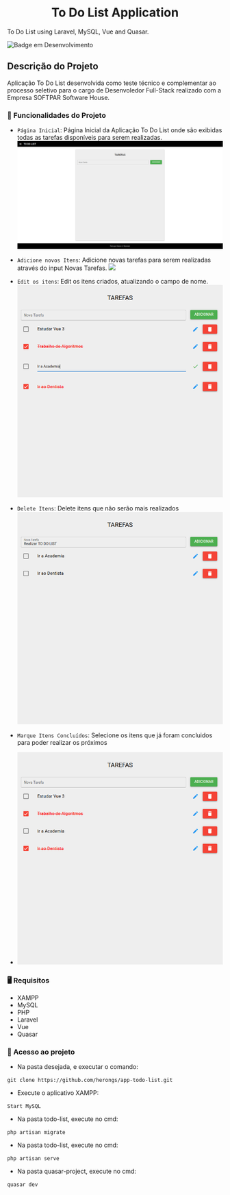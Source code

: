 <h1 align="center"> To Do List Application </h1>

To Do List using Laravel, MySQL, Vue and Quasar.

![Badge em Desenvolvimento](http://img.shields.io/static/v1?label=STATUS&message=%20FINISHED&color=RED&style=for-the-badge)

## Descrição do Projeto

Aplicação To Do List desenvolvida como teste técnico e complementar ao processo seletivo para o cargo de Desenvoledor Full-Stack realizado com a Empresa SOFTPAR Software House.

### 📌 Funcionalidades do Projeto

- `Página Inicial`: Página Inicial da Aplicação To Do List onde são exibidas todas as tarefas disponíveis para serem realizadas.
 ![](images/pagina-inicial-novo.png) 

- `Adicione novos Itens`: Adicione novas tarefas para serem realizadas através do input Novas Tarefas.
![](images/input-novos-itens-novo.PNG)

- `Edit os itens`: Edit os itens criados, atualizando o campo de nome.
![](images/input-edit-itens-novo.PNG) 

- `Delete Itens`: Delete itens que não serão mais realizados
![](images/itens-deletados-novo.PNG) 

- `Marque Itens Concluídos`: Selecione os itens que já foram concluidos para poder realizar os próximos
- ![](images/itens-completos-novo.PNG) 

 ### 🖥️ Requisitos
 
* XAMPP <br>
* MySQL <br>
* PHP <br>
* Laravel <br>
* Vue <br>
* Quasar <br>

### 📁 Acesso ao projeto

* Na pasta desejada, e executar o comando:
```git
git clone https://github.com/herongs/app-todo-list.git
```
* Execute o aplicativo XAMPP:
```
Start MySQL
```
* Na pasta todo-list, execute no cmd:
```
php artisan migrate
```
* Na pasta todo-list, execute no cmd:
```
php artisan serve
```
* Na pasta quasar-project, execute no cmd:
```
quasar dev
```
